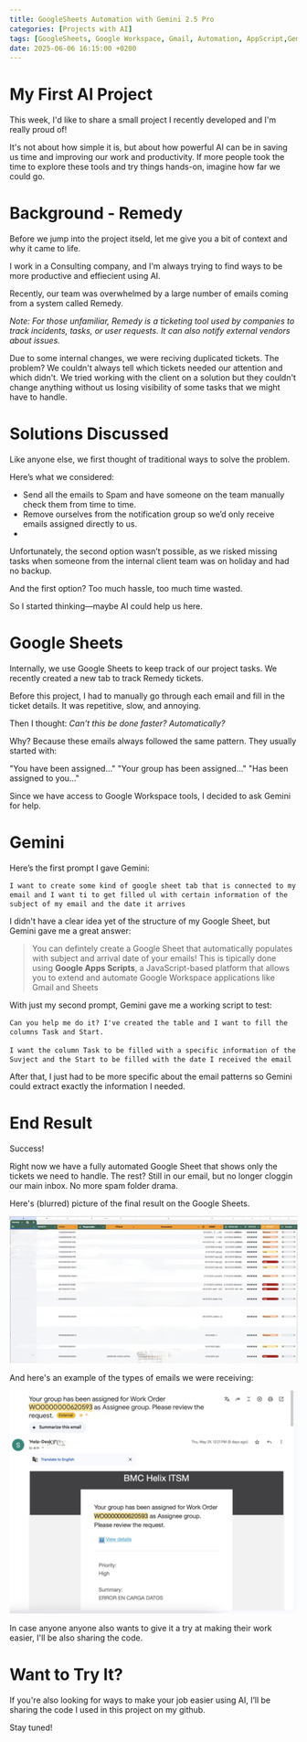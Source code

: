 ```yaml
---
title: GoogleSheets Automation with Gemini 2.5 Pro
categories: [Projects with AI]
tags: [GoogleSheets, Google Workspace, Gmail, Automation, AppScript,Gemini 2.5 Pro ]
date: 2025-06-06 16:15:00 +0200
---
```


# My First AI Project
This week, I'd like to share a small project I recently developed and I'm really proud of!

It's not about how simple it is, but about how powerful AI can be in saving us time and improving our work and productivity. If more people took the time to explore these tools and try things hands-on, imagine how far we could go.

# Background - Remedy
Before we jump into the project itseld, let me give you a bit of context and why it came to life.

I work in a Consulting company, and I'm always trying to find ways to be more productive and effiecient using AI.

Recently, our team was overwhelmed by a large number of emails coming from a system called Remedy.

*Note: For those unfamiliar, Remedy is a ticketing tool used by companies to track incidents, tasks, or user requests. It can also notify external vendors about issues.*

Due to some internal changes, we were reciving duplicated tickets. The problem? We couldn't always tell which tickets needed our attention and which didn't. We tried working with the client on a solution but they couldn't change anything without us losing visibility of some tasks that we might have to handle.

# Solutions Discussed
Like anyone else, we first thought of traditional ways to solve the problem. 

Here’s what we considered:

* Send all the emails to Spam and have someone on the team manually check them from time to time.
* Remove ourselves from the notification group so we’d only receive emails assigned directly to us.
* 
Unfortunately, the second option wasn’t possible, as we risked missing tasks when someone from the internal client team was on holiday and had no backup.

And the first option? Too much hassle, too much time wasted.

So I started thinking—maybe AI could help us here.

# Google Sheets

Internally, we use Google Sheets to keep track of our project tasks. We recently created a new tab to track Remedy tickets.

Before this project, I had to manually go through each email and fill in the ticket details. It was repetitive, slow, and annoying.

Then I thought: *Can’t this be done faster? Automatically?*

Why? Because these emails always followed the same pattern. They usually started with:

"You have been assigned…"
"Your group has been assigned…"
"Has been assigned to you…"

Since we have access to Google Workspace tools, I decided to ask Gemini for help.

# Gemini
Here’s the first prompt I gave Gemini:

```text
I want to create some kind of google sheet tab that is connected to my email and I want ti to get filled ul with certain information of the subject of my email and the date it arrives
```

I didn't have a clear idea yet of the structure of my Google Sheet, but Gemini gave me a great answer:

> You can defintely create a Google Sheet that automatically populates with subject and arrival date of your emails! This is tipically done using **Google Apps Scripts**, a JavaScript-based platform that allows you to extend and automate Google Workspace applications like Gmail and Sheets

With just my second prompt, Gemini gave me a working script to test:

```text
Can you help me do it? I've created the table and I want to fill the columns Task and Start.

I want the column Task to be filled with a specific information of the Suvject and the Start to be filled with the date I received the email
```

After that, I just had to be more specific about the email patterns so Gemini could extract exactly the information I needed.

# End Result

Success! 

Right now we have a fully automated Google Sheet that shows only the tickets we need to handle. The rest? Still in our email, but no longer cloggin our main inbox. No more spam folder drama. 

Here's (blurred) picture of the final result on the Google Sheets.

![Google Sheets](/assets/GoogleSheets.jpeg)

And here's an example of the types of emails we were receiving:

![Email](/assets/Email.jpeg)

In case anyone anyone also wants to give it a try at making their work easier, I'll be also sharing the code. 

# Want to Try It?
If you're also looking for ways to make your job easier using AI, I’ll be sharing the code I used in this project on my github.

Stay tuned!